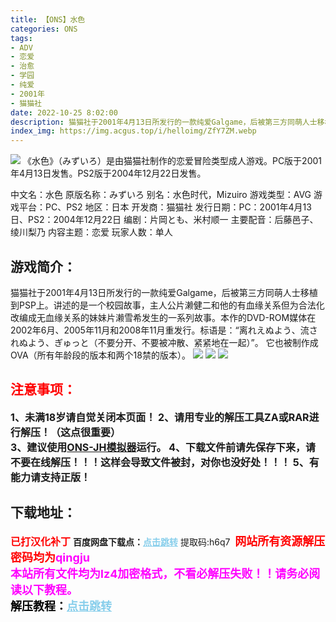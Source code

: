 ```yaml
---
title: 【ONS】水色
categories: ONS
tags:
- ADV
- 恋爱
- 治愈
- 学园
- 纯爱
- 2001年
- 猫猫社
date: 2022-10-25 8:02:00
description: 猫猫社于2001年4月13日所发行的一款纯爱Galgame，后被第三方同萌人士移植到PSP上。讲述的是一个校园故事，主人公片濑健二和他的有血缘关系但为合法化改编成无血缘关系的妹妹片濑雪希发生的一系列故事。本作的DVD-ROM媒体在2002年6月、2005年11月和2008年11月重发行。标语是：“离れえぬよう、流されぬよう、ぎゅっと（不要分开、不要被冲散、紧紧地在一起）”。它也被制作成OVA（所有年龄段的版本和两个18禁的版本）。
index_img: https://img.acgus.top/i/helloimg/ZfY7ZM.webp
---
```

![](https://img.acgus.top/i/helloimg/ZfY7ZM.webp)
《水色》（みずいろ）是由猫猫社制作的恋爱冒险类型成人游戏。PC版于2001年4月13日发售。PS2版于2004年12月22日发售。

中文名：水色
原版名称：みずいろ
别名：水色时代，Mizuiro
游戏类型：AVG
游戏平台：PC、PS2
地区：日本
开发商：猫猫社
发行日期：PC：2001年4月13日、PS2：2004年12月22日
编剧：片岡とも、米村顺一
主要配音：后藤邑子、绫川梨乃
内容主题：恋爱
玩家人数：单人

## 游戏简介：
猫猫社于2001年4月13日所发行的一款纯爱Galgame，后被第三方同萌人士移植到PSP上。讲述的是一个校园故事，主人公片濑健二和他的有血缘关系但为合法化改编成无血缘关系的妹妹片濑雪希发生的一系列故事。本作的DVD-ROM媒体在2002年6月、2005年11月和2008年11月重发行。标语是：“离れえぬよう、流されぬよう、ぎゅっと（不要分开、不要被冲散、紧紧地在一起）”。
它也被制作成OVA（所有年龄段的版本和两个18禁的版本）。
![](https://img.acgus.top/i/helloimg/ZfYp6g.webp)
![](https://img.acgus.top/i/helloimg/ZfYN39.webp)
![](https://img.acgus.top/i/helloimg/ZfYQMX.webp)


## <font color=#FF0000 >注意事项：</font>
<font size=3><b>1、未满18岁请自觉关闭本页面！
2、请用专业的解压工具ZA或RAR进行解压！（这点很重要）           
3、建议使用[ONS-JH模拟器](https://wwi.lanzoui.com/imwAbsndlch)运行。
4、下载文件前请先保存下来，请不要在线解压！！！这样会导致文件被封，对你也没好处！！！
5、有能力请支持正版！</b></font>

## 下载地址：
<font color=#FF0000 size=3>**已打汉化补丁**</font>
<b>百度网盘下载点：</b><a href="https://pan.baidu.com/s/1Ey5Ua704euJki31Hh_iaQw?pwd=h6q7" style="color: #87CEEB;"><b>点击跳转</b></a> 提取码:h6q7
<a style="padding: 0" href="https://post.qingju.org/AD/"><img style="max-width:100%" src="https://img.acgus.top/i/2024/07/478f689b8021d8d499ab43d21acf137a.gif" alt=""></a>
<b><font color=#FF0000 size=4>网站所有资源解压密码均为</b></font><b><font color=#FF00FF size=4>qingju</font><font color=#FF0000 ></font></b><br><b><font color=#FF00FF size=4>本站所有文件均为lz4加密格式，不看必解压失败！！请务必阅读以下教程。</b></font><br><b><font color=#000 size=4>解压教程：</b><a href="https://post.qingju.org/tutorial/000/" style="color: #87CEEB;"><b>点击跳转</b></a>